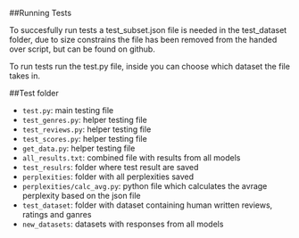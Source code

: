 ##Running Tests

To succesfully run tests a test_subset.json file is needed in the test_dataset folder, due to size constrains the file has been removed from the handed over script, but can be found on github.

To run tests run the test.py file, inside you can choose which dataset the file takes in.


##Test folder

- `test.py`: main testing file
- `test_genres.py`: helper testing file
- `test_reviews.py`: helper testing file
- `test_scores.py`: helper testing file
- `get_data.py`: helper testing file
- `all_results.txt`: combined file with results from all models
- `test_resulrs`: folder where test result are saved
- `perplexities`: folder with all perplexities saved
- `perplexities/calc_avg.py`: python file which calculates the avrage perplexity based on the json file
- `test_dataset`: folder with dataset containing human written reviews, ratings and ganres
- `new_datasets`: datasets with responses from all models
